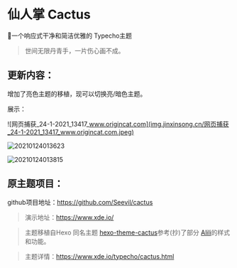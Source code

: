 # 仙人掌 Cactus
🌵一个响应式干净和简洁优雅的 Typecho主题

>世间无限丹青手，一片伤心画不成。

## 更新内容：

增加了亮色主题的移植，现可以切换亮/暗色主题。

展示：

![网页捕获_24-1-2021_13417_www.origincat.com](img.jinxinsong.cn/网页捕获_24-1-2021_13417_www.origincat.com.jpeg)

![20210124013623](img.jinxinsong.cn/20210124013623.png)

![20210124013815](img.jinxinsong.cn/20210124013815.png)

## 原主题项目：

github项目地址：https://github.com/Seevil/cactus

>演示地址：https://www.xde.io/

>主题移植自Hexo 同名主题 [hexo-theme-cactus][1]参考(抄)了部分 [Alili][2]的样式和功能。

>主题详情：https://www.xde.io/typecho/cactus.html

  [1]: https://github.com/probberechts/hexo-theme-cactus
  [2]: https://alili.tech/
